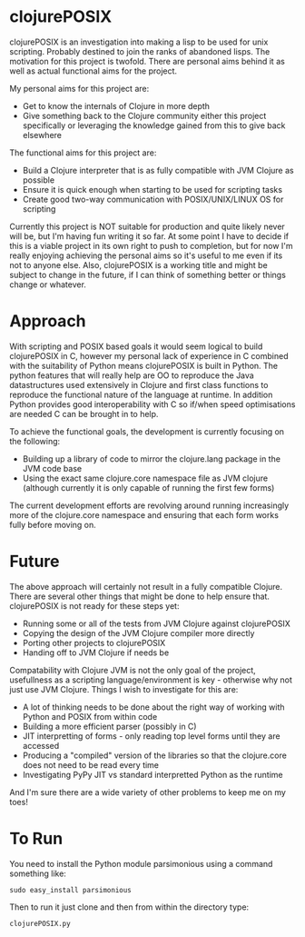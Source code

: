 clojurePOSIX
=========

clojurePOSIX is an investigation into making a lisp to be used for unix scripting. Probably destined to join the ranks
of abandoned lisps.  The motivation for this project is twofold.  There are personal aims behind it as well as actual
functional aims for the project.

My personal aims for this project are:
  * Get to know the internals of Clojure in more depth
  * Give something back to the Clojure community either this project specifically or leveraging the knowledge gained
  from this to give back elsewhere

The functional aims for this project are:
  * Build a Clojure interpreter that is as fully compatible with JVM Clojure as possible
  * Ensure it is quick enough when starting to be used for scripting tasks
  * Create good two-way communication with POSIX/UNIX/LINUX OS for scripting
  
Currently this project is NOT suitable for production and quite likely never will be, but I'm having fun writing it so
far.  At some point I have to decide if this is a viable project in its own right to push to completion, but for now I'm
really enjoying achieving the personal aims so it's useful to me even if its not to anyone else.  Also, clojurePOSIX is
a working title and might be subject to change in the future, if I can think of something better or things change or
whatever.


Approach
========

With scripting and POSIX based goals it would seem logical to build clojurePOSIX in C, however my personal lack of
experience in C combined with the suitability of Python means clojurePOSIX is built in Python.  The python features that
will really help are OO to reproduce the Java datastructures used extensively in Clojure and first class functions to
reproduce the functional nature of the language at runtime.  In addition Python provides good interoperability with C so
if/when speed optimisations are needed C can be brought in to help.

To achieve the functional goals, the development is currently focusing on the following:

  * Building up a library of code to mirror the clojure.lang package in the JVM code base
  * Using the exact same clojure.core namespace file as JVM clojure (although currently it is only capable of running
  the first few forms)

The current development efforts are revolving around running increasingly more of the clojure.core namespace and
ensuring that each form works fully before moving on.


Future
======

The above approach will certainly not result in a fully compatible Clojure.  There are several other things that might
be done to help ensure that.  clojurePOSIX is not ready for these steps yet:

  * Running some or all of the tests from JVM Clojure against clojurePOSIX
  * Copying the design of the JVM Clojure compiler more directly
  * Porting other projects to clojurePOSIX
  * Handing off to JVM Clojure if needs be

Compatability with Clojure JVM is not the only goal of the project, usefullness as a scripting language/environment is
key - otherwise why not just use JVM Clojure.  Things I wish to investigate for this are:

  * A lot of thinking needs to be done about the right way of working with Python and POSIX from within code
  * Building a more efficient parser (possibly in C)
  * JIT interpretting of forms - only reading top level forms until they are accessed
  * Producing a "compiled" version of the libraries so that the clojure.core does not need to be read every time
  * Investigating PyPy JIT vs standard interpretted Python as the runtime

And I'm sure there are a wide variety of other problems to keep me on my toes!


To Run
========

You need to install the Python module parsimonious using a command something like:

    sudo easy_install parsimonious

Then to run it just clone and then from within the directory type:

    clojurePOSIX.py

